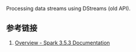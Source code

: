 Processing data streams using DStreams (old API).

## 参考链接

1. [Overview - Spark 3.5.3 Documentation](https://spark.apache.org/docs/latest/index.html#where-to-go-from-here)